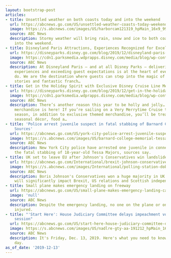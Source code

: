 ```yaml
---
layout: bootstrap-post
articles:
- title: Unsettled weather on both coasts today and into the weekend
  url: https://abcnews.go.com/US/unsettled-weather-coasts-today-weekend/story?id=67705365
  image: https://s.abcnews.com/images/US/harborcam121319_hpMain_16x9_992.jpg
  source: ABC News
  description: Stormy weather will bring rain, snow and ice to both coasts today and
    into the weekend.
- title: Disneyland Paris Attractions, Experiences Recognized for Excellence
  url: https://disneyparks.disney.go.com/blog/2019/12/disneyland-paris-attractions-experiences-recognized-for-excellence/
  image: https://cdn1.parksmedia.wdprapps.disney.com/media/blog/wp-content/uploads/2019/12/gkvrh36t867911.jpg
  source: ABC News
  description: At Disneyland Paris – and at all Disney Parks – delivering exceptional
    experiences and exceeding guest expectations is at the heart of everything we
    do. We are the destination where guests can step into the magic of beloved Disney
    stories and fantastic franch…
- title: Get in the Holiday Spirit with Exclusive Disney Cruise Line Merchandise
  url: https://disneyparks.disney.go.com/blog/2019/12/get-in-the-holiday-spirit-with-exclusive-disney-cruise-line-merchandise/
  image: https://cdn1.parksmedia.wdprapps.disney.com/media/blog/wp-content/uploads/2019/12/FI99756tyyftr5432jk.jpg
  source: ABC News
  description: There’s another reason this year to be holly and jolly… our new holiday
    merchandise is here! If you’re sailing on a Very Merrytime Cruise this holiday
    season, in addition to exclusive themed merchandise, you’ll be treated to spectacular
    seasonal décor, food a…
- title: 'Police arrest juvenile suspect in fatal stabbing of Barnard College student:
    Sources'
  url: https://abcnews.go.com/US/york-city-police-arrest-juvenile-suspect-fatal-stabbing/story?id=67704013
  image: https://s.abcnews.com/images/US/barnard-college-memorial-tessa-majors-ap-191212_hpMain_20191213-070426_16x9_992.jpg
  source: ABC News
  description: New York City police have arrested one juvenile in connection with
    the fatal stabbing of 18-year-old Tessa Majors, sources say.
- title: UK set to leave EU after Johnson's Conservatives win landslide election
  url: https://abcnews.go.com/International/brexit-johnson-conservatives-general-election-win-landslide-majority/story?id=67679787
  image: https://s.abcnews.com/images/International/polling-station-dobcross-england-general-election-_hpMain_20191212-064144_16x9_992.jpg
  source: ABC News
  description: Boris Johnson's Conservatives won a huge majority in UK election, which
    will significantly impact Brexit, US relations and Scottish independence.
- title: Small plane makes emergency landing on freeway
  url: https://abcnews.go.com/US/small-plane-makes-emergency-landing-california-freeway/story?id=67703823
  image: 'null'
  source: ABC News
  description: Despite the emergency landing, no one on the plane or on the road were
    injured.
- title: "'Start Here': House Judiciary Committee delays impeachment vote after fiery
    session"
  url: https://abcnews.go.com/US/start-here-house-judiciary-committee-delays-impeachment-vote-fiery/story?id=67701226
  image: https://s.abcnews.com/images/US/nadlre-gty-aa-191212_hpMain_16x9_992.jpg
  source: ABC News
  description: It's Friday, Dec. 13, 2019. Here's what you need to know to start your
    day.
as_of_date: '2019-12-13'
---
```



